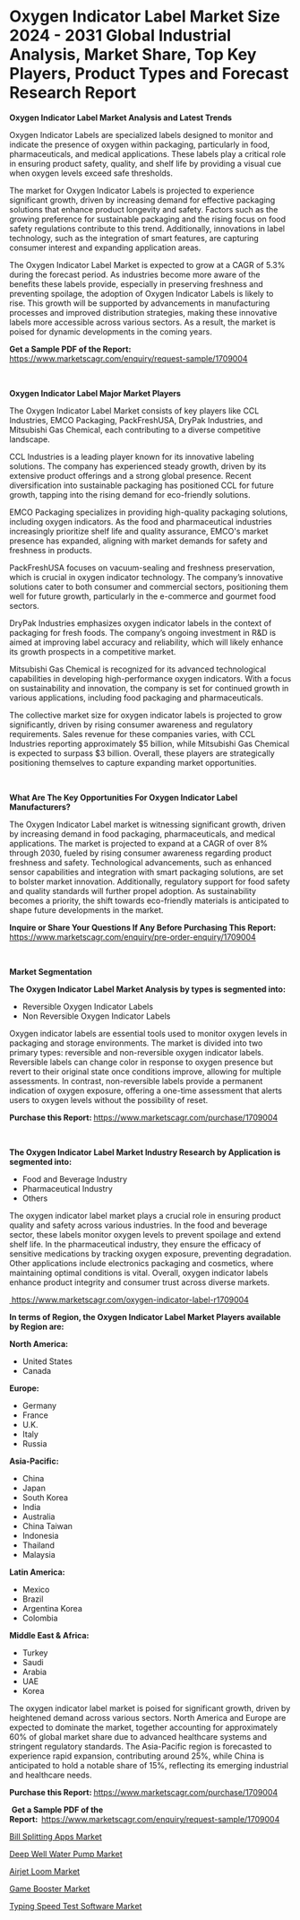 <p><h1>Oxygen Indicator Label Market Size 2024 - 2031 Global Industrial Analysis, Market Share, Top Key Players, Product Types and Forecast Research Report</h1></p><p><strong>Oxygen Indicator Label Market Analysis and Latest Trends</strong></p>
<p><p>Oxygen Indicator Labels are specialized labels designed to monitor and indicate the presence of oxygen within packaging, particularly in food, pharmaceuticals, and medical applications. These labels play a critical role in ensuring product safety, quality, and shelf life by providing a visual cue when oxygen levels exceed safe thresholds.</p><p>The market for Oxygen Indicator Labels is projected to experience significant growth, driven by increasing demand for effective packaging solutions that enhance product longevity and safety. Factors such as the growing preference for sustainable packaging and the rising focus on food safety regulations contribute to this trend. Additionally, innovations in label technology, such as the integration of smart features, are capturing consumer interest and expanding application areas.</p><p>The Oxygen Indicator Label Market is expected to grow at a CAGR of 5.3% during the forecast period. As industries become more aware of the benefits these labels provide, especially in preserving freshness and preventing spoilage, the adoption of Oxygen Indicator Labels is likely to rise. This growth will be supported by advancements in manufacturing processes and improved distribution strategies, making these innovative labels more accessible across various sectors. As a result, the market is poised for dynamic developments in the coming years.</p></p>
<p><strong>Get a Sample PDF of the Report:&nbsp;</strong> <a href="https://www.marketscagr.com/enquiry/request-sample/1709004?utm_campaign=1557&utm_medium=2&utm_source=Github&utm_content=ia&utm_term=21102024&utm_id=oxygen-indicator-label">https://www.marketscagr.com/enquiry/request-sample/1709004</a></p>
<p>&nbsp;</p>
<p><strong>Oxygen Indicator Label Major Market Players</strong></p>
<p><p>The Oxygen Indicator Label Market consists of key players like CCL Industries, EMCO Packaging, PackFreshUSA, DryPak Industries, and Mitsubishi Gas Chemical, each contributing to a diverse competitive landscape.</p><p>CCL Industries is a leading player known for its innovative labeling solutions. The company has experienced steady growth, driven by its extensive product offerings and a strong global presence. Recent diversification into sustainable packaging has positioned CCL for future growth, tapping into the rising demand for eco-friendly solutions. </p><p>EMCO Packaging specializes in providing high-quality packaging solutions, including oxygen indicators. As the food and pharmaceutical industries increasingly prioritize shelf life and quality assurance, EMCO's market presence has expanded, aligning with market demands for safety and freshness in products. </p><p>PackFreshUSA focuses on vacuum-sealing and freshness preservation, which is crucial in oxygen indicator technology. The company’s innovative solutions cater to both consumer and commercial sectors, positioning them well for future growth, particularly in the e-commerce and gourmet food sectors.</p><p>DryPak Industries emphasizes oxygen indicator labels in the context of packaging for fresh foods. The company’s ongoing investment in R&D is aimed at improving label accuracy and reliability, which will likely enhance its growth prospects in a competitive market.</p><p>Mitsubishi Gas Chemical is recognized for its advanced technological capabilities in developing high-performance oxygen indicators. With a focus on sustainability and innovation, the company is set for continued growth in various applications, including food packaging and pharmaceuticals.</p><p>The collective market size for oxygen indicator labels is projected to grow significantly, driven by rising consumer awareness and regulatory requirements. Sales revenue for these companies varies, with CCL Industries reporting approximately $5 billion, while Mitsubishi Gas Chemical is expected to surpass $3 billion. Overall, these players are strategically positioning themselves to capture expanding market opportunities.</p></p>
<p>&nbsp;</p>
<p><strong>What Are The Key Opportunities For Oxygen Indicator Label Manufacturers?</strong></p>
<p><p>The Oxygen Indicator Label market is witnessing significant growth, driven by increasing demand in food packaging, pharmaceuticals, and medical applications. The market is projected to expand at a CAGR of over 8% through 2030, fueled by rising consumer awareness regarding product freshness and safety. Technological advancements, such as enhanced sensor capabilities and integration with smart packaging solutions, are set to bolster market innovation. Additionally, regulatory support for food safety and quality standards will further propel adoption. As sustainability becomes a priority, the shift towards eco-friendly materials is anticipated to shape future developments in the market.</p></p>
<p><strong>Inquire or Share Your Questions If Any Before Purchasing This Report:</strong> <a href="https://www.marketscagr.com/enquiry/pre-order-enquiry/1709004?utm_campaign=1557&utm_medium=2&utm_source=Github&utm_content=ia&utm_term=21102024&utm_id=oxygen-indicator-label">https://www.marketscagr.com/enquiry/pre-order-enquiry/1709004</a></p>
<p>&nbsp;</p>
<p><strong>Market Segmentation</strong></p>
<p><strong>The Oxygen Indicator Label Market Analysis by types is segmented into:</strong></p>
<p><ul><li>Reversible Oxygen Indicator Labels</li><li>Non Reversible Oxygen Indicator Labels</li></ul></p>
<p><p>Oxygen indicator labels are essential tools used to monitor oxygen levels in packaging and storage environments. The market is divided into two primary types: reversible and non-reversible oxygen indicator labels. Reversible labels can change color in response to oxygen presence but revert to their original state once conditions improve, allowing for multiple assessments. In contrast, non-reversible labels provide a permanent indication of oxygen exposure, offering a one-time assessment that alerts users to oxygen levels without the possibility of reset.</p></p>
<p><strong>Purchase this Report:&nbsp;</strong><a href="https://www.marketscagr.com/purchase/1709004?utm_campaign=1557&utm_medium=2&utm_source=Github&utm_content=ia&utm_term=21102024&utm_id=oxygen-indicator-label">https://www.marketscagr.com/purchase/1709004</a></p>
<p>&nbsp;</p>
<p><strong>The Oxygen Indicator Label Market Industry Research by Application is segmented into:</strong></p>
<p><ul><li>Food and Beverage Industry</li><li>Pharmaceutical Industry</li><li>Others</li></ul></p>
<p><p>The oxygen indicator label market plays a crucial role in ensuring product quality and safety across various industries. In the food and beverage sector, these labels monitor oxygen levels to prevent spoilage and extend shelf life. In the pharmaceutical industry, they ensure the efficacy of sensitive medications by tracking oxygen exposure, preventing degradation. Other applications include electronics packaging and cosmetics, where maintaining optimal conditions is vital. Overall, oxygen indicator labels enhance product integrity and consumer trust across diverse markets.</p></p>
<p><a href="https://www.marketscagr.com/oxygen-indicator-label-r1709004?utm_campaign=1557&utm_medium=2&utm_source=Github&utm_content=ia&utm_term=21102024&utm_id=oxygen-indicator-label">&nbsp;https://www.marketscagr.com/oxygen-indicator-label-r1709004</a></p>
<p><strong>In terms of Region, the Oxygen Indicator Label Market Players available by Region are:</strong></p>
<p>
    <p> <strong> North America: </strong>
        <ul>
            <li>United States</li>
            <li>Canada</li>
        </ul>
        </p> 
    <p> <strong> Europe: </strong>
        <ul>
            <li>Germany</li>
            <li>France</li>
            <li>U.K.</li>
            <li>Italy</li>
            <li>Russia</li>
        </ul>
        </p> 
    <p> <strong> Asia-Pacific: </strong>
        <ul>
            <li>China</li>
            <li>Japan</li>
            <li>South Korea</li>
            <li>India</li>
            <li>Australia</li>
            <li>China Taiwan</li>
            <li>Indonesia</li>
            <li>Thailand</li>
            <li>Malaysia</li>
        </ul>
        </p> 
    <p> <strong> Latin America: </strong>
        <ul>
            <li>Mexico</li>
            <li>Brazil</li>
            <li>Argentina Korea</li>
            <li>Colombia</li>
        </ul>
        </p> 
    <p> <strong> Middle East & Africa: </strong>
        <ul>
            <li>Turkey</li>
            <li>Saudi</li>
            <li>Arabia</li>
            <li>UAE</li>
            <li>Korea</li>
        </ul>
    </p>
    </p>
<p><p>The oxygen indicator label market is poised for significant growth, driven by heightened demand across various sectors. North America and Europe are expected to dominate the market, together accounting for approximately 60% of global market share due to advanced healthcare systems and stringent regulatory standards. The Asia-Pacific region is forecasted to experience rapid expansion, contributing around 25%, while China is anticipated to hold a notable share of 15%, reflecting its emerging industrial and healthcare needs.</p></p>
<p><strong>Purchase this Report: </strong><a href="https://www.marketscagr.com/purchase/1709004?utm_campaign=1557&utm_medium=2&utm_source=Github&utm_content=ia&utm_term=21102024&utm_id=oxygen-indicator-label">https://www.marketscagr.com/purchase/1709004</a></p>
<p>&nbsp;<strong>Get a Sample PDF of the Report:&nbsp;&nbsp;</strong><a href="https://www.marketscagr.com/enquiry/request-sample/1709004?utm_campaign=1557&utm_medium=2&utm_source=Github&utm_content=ia&utm_term=21102024&utm_id=oxygen-indicator-label">https://www.marketscagr.com/enquiry/request-sample/1709004</a></p>
<p><strong></strong></p>
<p><p><a href="https://www.linkedin.com/pulse/bill-splitting-apps-market-trends-strategic-insights-2024-2031-uzcac?utm_campaign=1557&utm_medium=2&utm_source=Github&utm_content=ia&utm_term=21102024&utm_id=oxygen-indicator-label">Bill Splitting Apps Market</a></p><p><a href="https://issuu.com/reportprime-2/docs/deep-well-water-pump-market-size-20_d01912cfa8446f?utm_campaign=1557&utm_medium=2&utm_source=Github&utm_content=ia&utm_term=21102024&utm_id=oxygen-indicator-label">Deep Well Water Pump Market</a></p><p><a href="https://issuu.com/reportprime-2/docs/airjet-loom-market-size-2030.pptx_70e2b2a7dc8c5c?utm_campaign=1557&utm_medium=2&utm_source=Github&utm_content=ia&utm_term=21102024&utm_id=oxygen-indicator-label">Airjet Loom Market</a></p><p><a href="https://www.linkedin.com/pulse/global-game-booster-market-trends-innovations-forward-looking-mrapc?utm_campaign=1557&utm_medium=2&utm_source=Github&utm_content=ia&utm_term=21102024&utm_id=oxygen-indicator-label">Game Booster Market</a></p><p><a href="https://www.linkedin.com/pulse/typing-speed-test-software-market-penetration-strategies-untapped-sumfc?utm_campaign=1557&utm_medium=2&utm_source=Github&utm_content=ia&utm_term=21102024&utm_id=oxygen-indicator-label">Typing Speed Test Software Market</a></p></p>